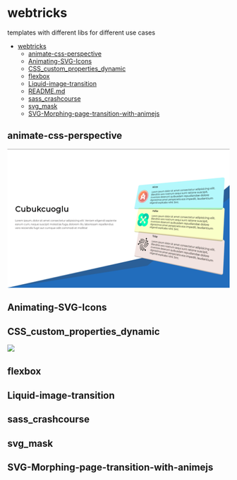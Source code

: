 # webtricks
templates with different libs for different use cases

- [webtricks](#webtricks)
    - [animate-css-perspective](#animate-css-perspective)
    - [Animating-SVG-Icons](#animating-svg-icons)
    - [CSS_custom_properties_dynamic](#css_custom_properties_dynamic)
    - [flexbox](#flexbox)
    - [Liquid-image-transition](#liquid-image-transition)
    - [README.md](#readmemd)
    - [sass_crashcourse](#sass_crashcourse)
    - [svg_mask](#svg_mask)
    - [SVG-Morphing-page-transition-with-animejs](#svg-morphing-page-transition-with-animejs)

## animate-css-perspective

![css_perspective](./readme_gifs/css_perspective.gif)



## Animating-SVG-Icons



## CSS_custom_properties_dynamic

![](./readme_gifs/css_custom_prop.gif)

## flexbox



## Liquid-image-transition



## sass_crashcourse


## svg_mask



## SVG-Morphing-page-transition-with-animejs